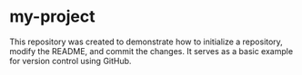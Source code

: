 # my-project
This repository was created to demonstrate how to initialize a repository, modify the README, and commit the changes. It serves as a basic example for version control using GitHub.


